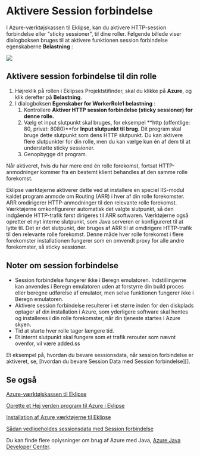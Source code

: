 <properties
    pageTitle="Aktivere Session forbindelse med Azure-værktøjskassen til Eklipse"
    description="Få mere at vide, hvordan du aktiverer session forbindelse med Azure-værktøjskassen til Eklipse."
    services=""
    documentationCenter="java"
    authors="rmcmurray"
    manager="wpickett"
    editor=""/>

<tags
    ms.service="multiple"
    ms.workload="na"
    ms.tgt_pltfrm="multiple"
    ms.devlang="Java"
    ms.topic="article"
    ms.date="08/11/2016" 
    ms.author="robmcm"/>

<!-- Legacy MSDN URL = https://msdn.microsoft.com/library/azure/hh690950.aspx -->

# <a name="enable-session-affinity"></a>Aktivere Session forbindelse #

I Azure-værktøjskassen til Eklipse, kan du aktivere HTTP-session forbindelse eller "sticky sessioner", til dine roller. Følgende billede viser dialogboksen bruges til at aktivere funktionen session forbindelse egenskaberne **Belastning** :

![][ic719492]

## <a name="to-enable-session-affinity-for-your-role"></a>Aktivere session forbindelse til din rolle ##

1. Højreklik på rollen i Eklipses Projektstifinder, skal du klikke på **Azure**, og klik derefter på **Belastning**.
1. I dialogboksen **Egenskaber for WorkerRole1 belastning** :
    1. Kontrollere **Aktiver HTTP session forbindelse (sticky sessioner) for denne rolle.**
    1. Vælg et input slutpunkt skal bruges, for eksempel **http (offentlige: 80, privat: 8080)**for **Input slutpunkt til brug**. Dit program skal bruge dette slutpunkt som dens HTTP slutpunkt. Du kan aktivere flere slutpunkter for din rolle, men du kan vælge kun én af dem til at understøtte sticky sessioner.
    1. Genopbygge dit program.

Når aktiveret, hvis du har mere end én rolle forekomst, fortsat HTTP-anmodninger kommer fra en bestemt klient behandles af den samme rolle forekomst.

Eklipse værktøjerne aktiverer dette ved at installere en speciel IIS-modul kaldet program anmode om Routing (ARR) i hver af din rolle forekomster. ARR omdirigerer HTTP-anmodninger til den relevante rolle forekomst. Værktøjerne omkonfigurerer automatisk det valgte slutpunkt, så den indgående HTTP-trafik først dirigeres til ARR softwaren. Værktøjerne også opretter et nyt interne slutpunkt, som Java serveren er konfigureret til at lytte til. Det er det slutpunkt, der bruges af ARR til at omdirigere HTTP-trafik til den relevante rolle forekomst. Denne måde hver rolle forekomst i flere forekomster installationen fungerer som en omvendt proxy for alle andre forekomster, så sticky sessioner.

## <a name="notes-about-session-affinity"></a>Noter om session forbindelse ##

* Session forbindelse fungerer ikke i Beregn emulatoren. Indstillingerne kan anvendes i Beregn emulatoren uden at forstyrre din build proces eller beregne udførelse af emulator, men selve funktionen fungerer ikke i Beregn emulatoren.
* Aktivere session forbindelse resulterer i et større inden for den diskplads optager af din installation i Azure, som yderligere software skal hentes og installeres i din rolle forekomster, når din tjeneste startes i Azure skyen.
* Tid at starte hver rolle tager længere tid.
* Et internt slutpunkt skal fungere som et trafik rerouter som nævnt ovenfor, vil være added.ss

Et eksempel på, hvordan du bevare sessionsdata, når session forbindelse er aktiveret, se, [hvordan du bevare Session Data med Session forbindelse][].

## <a name="see-also"></a>Se også ##

[Azure-værktøjskassen til Eklipse][]

[Oprette et Hej verden program til Azure i Eklipse][]

[Installation af Azure værktøjerne til Eklipse][] 

[Sådan vedligeholdes sessionsdata med Session forbindelse][]

Du kan finde flere oplysninger om brug af Azure med Java, [Azure Java Developer Center][].

<!-- URL List -->

[Azure Java Developer Center]: http://go.microsoft.com/fwlink/?LinkID=699547
[Azure-værktøjskassen til Eklipse]: http://go.microsoft.com/fwlink/?LinkID=699529
[Oprette et Hej verden program til Azure i Eklipse]: http://go.microsoft.com/fwlink/?LinkID=699533
[Sådan vedligeholdes sessionsdata med Session forbindelse]: http://go.microsoft.com/fwlink/?LinkID=699539
[Installation af Azure værktøjerne til Eklipse]: http://go.microsoft.com/fwlink/?LinkId=699546

<!-- IMG List -->

[ic719492]: ./media/azure-toolkit-for-eclipse-enable-session-affinity/ic719492.png
